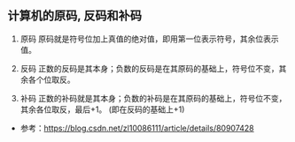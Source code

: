 ## 计算机的原码, 反码和补码
1. 原码
原码就是符号位加上真值的绝对值，即用第一位表示符号，其余位表示值。

2. 反码
正数的反码是其本身；负数的反码是在其原码的基础上，符号位不变，其余各个位取反。

3. 补码
正数的补码就是其本身；负数的补码是在其原码的基础上，符号位不变，其余各位取反，最后+1。 (即在反码的基础上+1)

- 参考：https://blog.csdn.net/zl10086111/article/details/80907428

